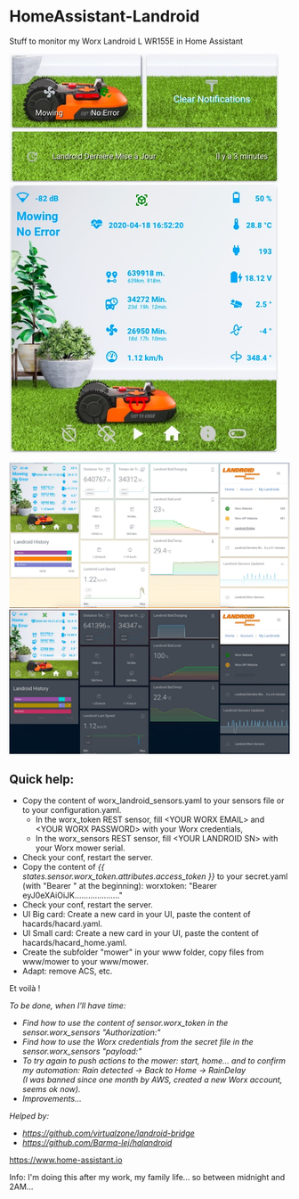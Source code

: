 # HomeAssistant-Landroid
Stuff to monitor my Worx Landroid L WR155E in Home Assistant

![](./.res/home.jpeg)  ![](./.res/card.jpeg)

![](./.res/tab.jpeg)
![](./.res/tab2.jpeg)



## Quick help:
- Copy the content of worx_landroid_sensors.yaml to your sensors file or to your configuration.yaml.
   - In the worx_token REST sensor, fill \<YOUR WORX EMAIL\> and \<YOUR WORX PASSWORD\> with your Worx credentials,
   - In the worx_sensors REST sensor, fill \<YOUR LANDROID SN\> with your Worx mower serial.
- Check your conf, restart the server.
- Copy the content of *{{ states.sensor.worx_token.attributes.access_token }}* to your secret.yaml (with "Bearer " at the beginning): worxtoken: "Bearer eyJ0eXAiOiJK...................."
- Check your conf, restart the server.
- UI Big card: Create a new card in your UI, paste the content of hacards/hacard.yaml.
- UI Small card: Create a new card in your UI, paste the content of hacards/hacard_home.yaml.
- Create the subfolder "mower" in your www folder, copy files from www/mower to your www/mower.
- Adapt: remove ACS, etc.
 
 Et voilà !  
 
 
 
*To be done, when I'll have time:*
- *Find how to use the content of sensor.worx_token in the sensor.worx_sensors "Authorization:"*
- *Find how to use the Worx credentials from the secret file in the sensor.worx_sensors "payload:"*
- *To try again to push actions to the mower: start, home... and to confirm my automation: Rain detected -> Back to Home -> RainDelay  
(I was banned since one month by AWS, created a new Worx account, seems ok now).*
- *Improvements...*

*Helped by:*
* *https://github.com/virtualzone/landroid-bridge*
* *https://github.com/Barma-lej/halandroid*

https://www.home-assistant.io

Info:
I'm doing this after my work, my family life... so between midnight and 2AM...
